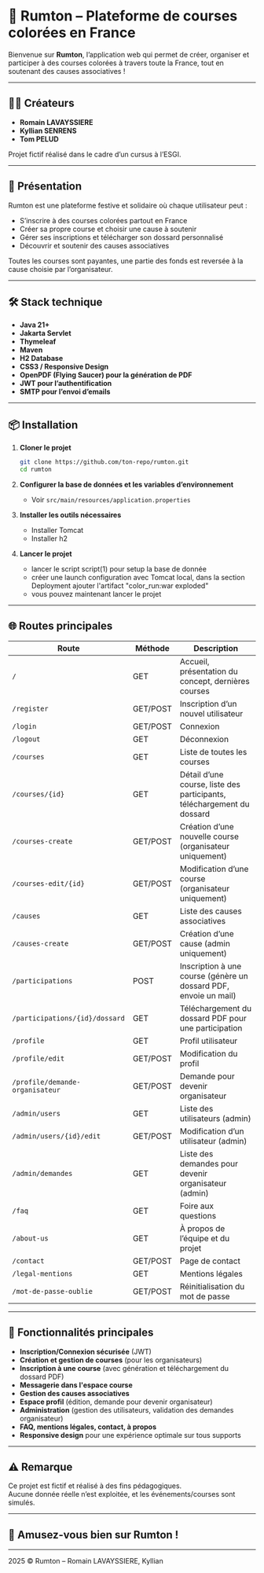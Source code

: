 # 🎨 Rumton – Plateforme de courses colorées en France

Bienvenue sur **Rumton**, l’application web qui permet de créer, organiser et participer à des courses colorées à travers toute la France, tout en soutenant des causes associatives !

---

## 👨‍💻 Créateurs

- **Romain LAVAYSSIERE**
- **Kyllian SENRENS**
- **Tom PELUD**

Projet fictif réalisé dans le cadre d’un cursus à l’ESGI.

---

## 🚀 Présentation

Rumton est une plateforme festive et solidaire où chaque utilisateur peut :

- S’inscrire à des courses colorées partout en France
- Créer sa propre course et choisir une cause à soutenir
- Gérer ses inscriptions et télécharger son dossard personnalisé
- Découvrir et soutenir des causes associatives

Toutes les courses sont payantes, une partie des fonds est reversée à la cause choisie par l’organisateur.

---

## 🛠️ Stack technique

- **Java 21+**
- **Jakarta Servlet**
- **Thymeleaf**
- **Maven**
- **H2 Database**
- **CSS3 / Responsive Design**
- **OpenPDF (Flying Saucer) pour la génération de PDF**
- **JWT pour l’authentification**
- **SMTP pour l’envoi d’emails**

---

## 📦 Installation

1. **Cloner le projet**

   ```bash
   git clone https://github.com/ton-repo/rumton.git
   cd rumton
   ```

2. **Configurer la base de données et les variables d’environnement**

   - Voir `src/main/resources/application.properties`

3. **Installer les outils nécessaires**

   - Installer Tomcat
   - Installer h2

4. **Lancer le projet**
   - lancer le script script(1) pour setup la base de donnée
   - créer une launch configuration avec Tomcat local, dans la section Deployment ajouter l'artifact "color_run:war exploded"
   - vous pouvez maintenant lancer le projet

---

## 🌐 Routes principales

| Route                           | Méthode  | Description                                                            |
| ------------------------------- | -------- | ---------------------------------------------------------------------- |
| `/`                             | GET      | Accueil, présentation du concept, dernières courses                    |
| `/register`                     | GET/POST | Inscription d’un nouvel utilisateur                                    |
| `/login`                        | GET/POST | Connexion                                                              |
| `/logout`                       | GET      | Déconnexion                                                            |
| `/courses`                      | GET      | Liste de toutes les courses                                            |
| `/courses/{id}`                 | GET      | Détail d’une course, liste des participants, téléchargement du dossard |
| `/courses-create`               | GET/POST | Création d’une nouvelle course (organisateur uniquement)               |
| `/courses-edit/{id}`            | GET/POST | Modification d’une course (organisateur uniquement)                    |
| `/causes`                       | GET      | Liste des causes associatives                                          |
| `/causes-create`                | GET/POST | Création d’une cause (admin uniquement)                                |
| `/participations`               | POST     | Inscription à une course (génère un dossard PDF, envoie un mail)       |
| `/participations/{id}/dossard`  | GET      | Téléchargement du dossard PDF pour une participation                   |
| `/profile`                      | GET      | Profil utilisateur                                                     |
| `/profile/edit`                 | GET/POST | Modification du profil                                                 |
| `/profile/demande-organisateur` | GET/POST | Demande pour devenir organisateur                                      |
| `/admin/users`                  | GET      | Liste des utilisateurs (admin)                                         |
| `/admin/users/{id}/edit`        | GET/POST | Modification d’un utilisateur (admin)                                  |
| `/admin/demandes`               | GET      | Liste des demandes pour devenir organisateur (admin)                   |
| `/faq`                          | GET      | Foire aux questions                                                    |
| `/about-us`                     | GET      | À propos de l’équipe et du projet                                      |
| `/contact`                      | GET/POST | Page de contact                                                        |
| `/legal-mentions`               | GET      | Mentions légales                                                       |
| `/mot-de-passe-oublie`          | GET/POST | Réinitialisation du mot de passe                                       |

---

## 📄 Fonctionnalités principales

- **Inscription/Connexion sécurisée** (JWT)
- **Création et gestion de courses** (pour les organisateurs)
- **Inscription à une course** (avec génération et téléchargement du dossard PDF)
- **Messagerie dans l'espace course**
- **Gestion des causes associatives**
- **Espace profil** (édition, demande pour devenir organisateur)
- **Administration** (gestion des utilisateurs, validation des demandes organisateur)
- **FAQ, mentions légales, contact, à propos**
- **Responsive design** pour une expérience optimale sur tous supports

---

## ⚠️ Remarque

Ce projet est fictif et réalisé à des fins pédagogiques.  
Aucune donnée réelle n’est exploitée, et les événements/courses sont simulés.

---

## 🎉 Amusez-vous bien sur Rumton !

---

2025 © Rumton – Romain LAVAYSSIERE, Kyllian

